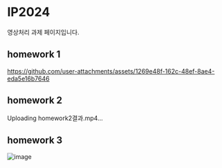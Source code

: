# IP2024

영상처리 과제 페이지입니다.

## homework 1

https://github.com/user-attachments/assets/1269e48f-162c-48ef-8ae4-eda5e16b7646

##  homework 2



Uploading homework2결과.mp4…






## homework 3
![image](https://github.com/user-attachments/assets/fb094b30-dde5-4b7d-b728-56e1a59619a9)
